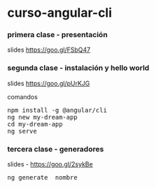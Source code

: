# curso-angular-cli


### primera clase - presentación

slides https://goo.gl/FSbQ47


### segunda clase - instalación y hello world

slides https://goo.gl/pUrKJG

comandos
<pre>
npm install -g @angular/cli
ng new my-dream-app
cd my-dream-app
ng serve
</pre>


### tercera clase - generadores

slides - https://goo.gl/2sykBe

<pre>
ng generate <tu generado> nombre
</pre>

